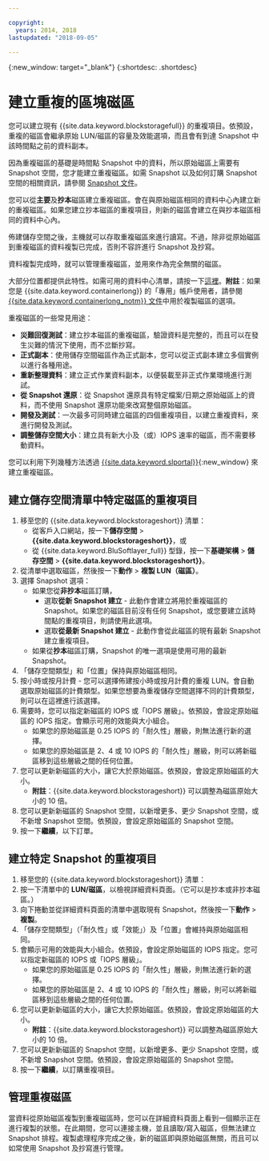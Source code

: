 ```yaml
---

copyright:
  years: 2014, 2018
lastupdated: "2018-09-05"

---
```

{:new_window: target="_blank"}
{:shortdesc: .shortdesc}

# 建立重複的區塊磁區

您可以建立現有 {{site.data.keyword.blockstoragefull}} 的重複項目。依預設，重複的磁區會繼承原始 LUN/磁區的容量及效能選項，而且會有到達 Snapshot 中該時間點之前的資料副本。   

因為重複磁區的基礎是時間點 Snapshot 中的資料，所以原始磁區上需要有 Snapshot 空間，您才能建立重複磁區。如需 Snapshot 以及如何訂購 Snapshot 空間的相關資訊，請參閱 [Snapshot 文件](snapshots.html)。  

您可以從**主要**及**抄本**磁區建立重複磁區。會在與原始磁區相同的資料中心內建立新的重複磁區。如果您建立抄本磁區的重複項目，則新的磁區會建立在與抄本磁區相同的資料中心內。

佈建儲存空間之後，主機就可以存取重複磁區來進行讀寫。不過，除非從原始磁區到重複磁區的資料複製已完成，否則不容許進行 Snapshot 及抄寫。

資料複製完成時，就可以管理重複磁區，並用來作為完全無關的磁區。

大部分位置都提供此特性。如需可用的資料中心清單，請按一下[這裡](new-ibm-block-and-file-storage-location-and-features.html)。**附註**：如果您是 {{site.data.keyword.containerlong}} 的「專用」帳戶使用者，請參閱 [{{site.data.keyword.containerlong_notm}} 文件](/docs/containers/cs_storage_file.html#backup_restore)中用於複製磁區的選項。

重複磁區的一些常見用途：
- **災難回復測試**：建立抄本磁區的重複磁區，驗證資料是完整的，而且可以在發生災難的情況下使用，而不岔斷抄寫。
- **正式副本**：使用儲存空間磁區作為正式副本，您可以從正式副本建立多個實例以進行各種用途。
- **重新整理資料**：建立正式作業資料副本，以便裝載至非正式作業環境進行測試。
- **從 Snapshot 還原**：從 Snapshot 還原具有特定檔案/日期之原始磁區上的資料，而不使用 Snapshot 還原功能來改寫整個原始磁區。
- **開發及測試**：一次最多可同時建立磁區的四個重複項目，以建立重複資料，來進行開發及測試。
- **調整儲存空間大小**：建立具有新大小及（或）IOPS 速率的磁區，而不需要移動資料。  

您可以利用下列幾種方法透過 [{{site.data.keyword.slportal}}](https://control.softlayer.com/){:new_window} 來建立重複磁區。


## 建立儲存空間清單中特定磁區的重複項目

1. 移至您的 {{site.data.keyword.blockstorageshort}} 清單：
    - 從客戶入口網站，按一下**儲存空間** > **{{site.data.keyword.blockstorageshort}}**，或
    - 從 {{site.data.keyword.BluSoftlayer_full}} 型錄，按一下**基礎架構** > **儲存空間** > **{{site.data.keyword.blockstorageshort}}**。
2. 從清單中選取磁區，然後按一下**動作** > **複製 LUN（磁區）**。
3. 選擇 Snapshot 選項：
    - 如果您從**非抄本**磁區訂購，
      - 選取**從新 Snapshot 建立** - 此動作會建立將用於重複磁區的 Snapshot。如果您的磁區目前沒有任何 Snapshot，或您要建立該時間點的重複項目，則請使用此選項。<br/>
      - 選取**從最新 Snapshot 建立** - 此動作會從此磁區的現有最新 Snapshot 建立重複項目。
    - 如果從**抄本**磁區訂購，Snapshot 的唯一選項是使用可用的最新 Snapshot。
4. 「儲存空間類型」和「位置」保持與原始磁區相同。
5. 按小時或按月計費 - 您可以選擇佈建按小時或按月計費的重複 LUN。會自動選取原始磁區的計費類型。如果您想要為重複儲存空間選擇不同的計費類型，則可以在這裡進行該選擇。
5. 需要時，您可以指定新磁區的 IOPS 或「IOPS 層級」。依預設，會設定原始磁區的 IOPS 指定。會顯示可用的效能與大小組合。
    - 如果您的原始磁區是 0.25 IOPS 的「耐久性」層級，則無法進行新的選擇。
    - 如果您的原始磁區是 2、4 或 10 IOPS 的「耐久性」層級，則可以將新磁區移到這些層級之間的任何位置。
6. 您可以更新新磁區的大小，讓它大於原始磁區。依預設，會設定原始磁區的大小。
    - **附註**：{{site.data.keyword.blockstorageshort}} 可以調整為磁區原始大小的 10 倍。
7. 您可以更新新磁區的 Snapshot 空間，以新增更多、更少 Snapshot 空間，或不新增 Snapshot 空間。依預設，會設定原始磁區的 Snapshot 空間。
8. 按一下**繼續**，以下訂單。



## 建立特定 Snapshot 的重複項目

1. 移至您的 {{site.data.keyword.blockstorageshort}} 清單：
2. 按一下清單中的 **LUN/磁區**，以檢視詳細資料頁面。（它可以是抄本或非抄本磁區。）
3. 向下捲動並從詳細資料頁面的清單中選取現有 Snapshot，然後按一下**動作** > **複製**。   
4. 「儲存空間類型」（「耐久性」或「效能」）及「位置」會維持與原始磁區相同。
5. 會顯示可用的效能與大小組合。依預設，會設定原始磁區的 IOPS 指定。您可以指定新磁區的 IOPS 或「IOPS 層級」。
    - 如果您的原始磁區是 0.25 IOPS 的「耐久性」層級，則無法進行新的選擇。
    - 如果您的原始磁區是 2、4 或 10 IOPS 的「耐久性」層級，則可以將新磁區移到這些層級之間的任何位置。
6. 您可以更新新磁區的大小，讓它大於原始磁區。依預設，會設定原始磁區的大小。
    - **附註**：{{site.data.keyword.blockstorageshort}} 可以調整為磁區原始大小的 10 倍。
7. 您可以更新新磁區的 Snapshot 空間，以新增更多、更少 Snapshot 空間，或不新增 Snapshot 空間。依預設，會設定原始磁區的 Snapshot 空間。
8. 按一下**繼續**，以訂購重複項目。


## 管理重複磁區

當資料從原始磁區複製到重複磁區時，您可以在詳細資料頁面上看到一個顯示正在進行複製的狀態。在此期間，您可以連接主機，並且讀取/寫入磁區，但無法建立 Snapshot 排程。複製處理程序完成之後，新的磁區即與原始磁區無關，而且可以如常使用 Snapshot 及抄寫進行管理。
